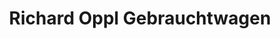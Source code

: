 ---
title: "Richard Oppl Gebrauchtwagen"
url: /hahnbach/richard-oppl-gebrauchtwagen/
shop: Autohaus
---
